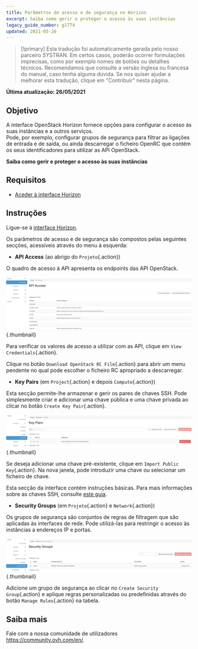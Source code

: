 ```yaml
---
title: Parâmetros de acesso e de segurança no Horizon
excerpt: Saiba como gerir e proteger o acesso às suas instâncias
legacy_guide_number: g1774
updated: 2021-05-26
---
```


> [!primary]
> Esta tradução foi automaticamente gerada pelo nosso parceiro SYSTRAN. Em certos casos, poderão ocorrer formulações imprecisas, como por exemplo nomes de botões ou detalhes técnicos. Recomendamos que consulte a versão inglesa ou francesa do manual, caso tenha alguma dúvida. Se nos quiser ajudar a melhorar esta tradução, clique em "Contribuir" nesta página.
>

**Última atualização: 26/05/2021**

## Objetivo

A interface OpenStack Horizon fornece opções para configurar o acesso às suas instâncias e a outros serviços.<br>
Pode, por exemplo, configurar grupos de segurança para filtrar as ligações de entrada e de saída, ou ainda descarregar o ficheiro OpenRC que contém os seus identificadores para utilizar as API OpenStack.

**Saiba como gerir e proteger o acesso às suas instâncias**

## Requisitos

- [Aceder à interface Horizon](/pages/public_cloud/compute/introducing_horizon)

## Instruções

Ligue-se à [interface Horizon](https://horizon.cloud.ovh.net/auth/login/).

Os parâmetros de acesso e de segurança são compostos pelas seguintes secções, acessíveis através do menu à esquerda:

- **API Access** (ao abrigo do `Projeto`{.action})

O quadro de acesso à API apresenta os endpoints das API OpenStack.

![horizon - acesso API](images/api_access.png){.thumbnail}

Para verificar os valores de acesso a utilizar com as API, clique em `View Credentials`{.action}.

Clique no botão `Download OpenStack RC File`{.action} para abrir um menu pendente no qual pode escolher o ficheiro RC apropriado a descarregar.

- **Key Pairs** (em `Project`{.action} e depois `Compute`{.action})

Esta secção permite-lhe armazenar e gerir os pares de chaves SSH. Pode simplesmente criar e adicionar uma chave pública e uma chave privada ao clicar no botão `Create Key Pair`{.action}.

![horizonte - chaves SSH](images/key_pairs.png){.thumbnail}

Se deseja adicionar uma chave pré-existente, clique em `Import Public Key`{.action}. Na nova janela, pode introduzir uma chave ou selecionar um ficheiro de chave.

Esta secção da interface contém instruções básicas. Para mais informações sobre as chaves SSH, consulte [este guia](/pages/public_cloud/compute/public-cloud-first-steps#1o-passo-criacao-de-chaves-ssh/).

- **Security Groups** (em `Projeto`{.action} e `Network`{.action})

Os grupos de segurança são conjuntos de regras de filtragem que são aplicadas às interfaces de rede. Pode utilizá-las para restringir o acesso às instâncias a endereços IP e portas.

![horizon - grupos de segurança](images/security_groups.png){.thumbnail}

Adicione um grupo de segurança ao clicar no `Create Security Group`{.action} e aplique regras personalizadas ou predefinidas através do botão `Manage Rules`{.action} na tabela.

## Saiba mais

Fale com a nossa comunidade de utilizadores <https://community.ovh.com/en/>.
